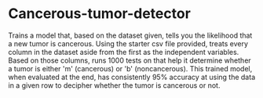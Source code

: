 # Cancerous-tumor-detector
Trains a model that, based on the dataset given, tells you the likelihood that a new tumor is cancerous.
Using the starter csv file provided, treats every column in the dataset aside from the first as the independent variables. Based on those columns, runs 1000 tests on that help it determine whether a tumor is either 'm' (cancerous) or 'b' (noncancerous). This trained model, when evaluated at the end, has consistently 95% accuracy at using the data in a given row to decipher whether the tumor is cancerous or not.
